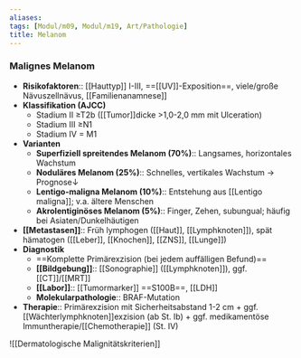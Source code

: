 ```yaml
---
aliases: 
tags: [Modul/m09, Modul/m19, Art/Pathologie]
title: Melanom
---
```

### Malignes Melanom
- **Risikofaktoren**:: [[Hauttyp]] I-III, ==[[UV]]-Exposition==, viele/große Nävuszellnävus, [[Familienanamnese]]
- **Klassifikation (AJCC)** 
	- Stadium II ≥T2b ([[Tumor]]dicke >1,0-2,0 mm mit Ulceration)
	- Stadium III ≥N1
	- Stadium IV = M1
- **Varianten**
	- **Superfiziell spreitendes Melanom (70%)**:: Langsames, horizontales Wachstum
	- **Noduläres Melanom (25%)**:: Schnelles, vertikales Wachstum -> Prognose↓
	- **Lentigo-maligna Melanom (10%)**:: Entstehung aus [[Lentigo maligna]]; v.a. ältere Menschen
	- **Akrolentiginöses Melanom (5%)**:: Finger, Zehen, subungual; häufig bei Asiaten/Dunkelhäutigen
- **[[Metastasen]]**:: Früh lymphogen ([[Haut]], [[Lymphknoten]]), spät hämatogen ([[Leber]], [[Knochen]], [[ZNS]], [[Lunge]])
- **Diagnostik**
	- ==Komplette Primärexzision (bei jedem auffälligen Befund)==
	- **[[Bildgebung]]**:: [[Sonographie]] ([[Lymphknoten]]), ggf. [[CT]]/[[MRT]]
	- **[[Labor]]**:: [[Tumormarker]] ==S100B==, [[LDH]]
	- **Molekularpathologie**:: BRAF-Mutation
- **Therapie**:: Primärexzision mit Sicherheitsabstand 1-2 cm + ggf. [[Wächterlymphknoten]]exzision (ab St. Ib) + ggf. medikamentöse Immuntherapie/[[Chemotherapie]] (St. IV)

![[Dermatologische Malignitätskriterien]]